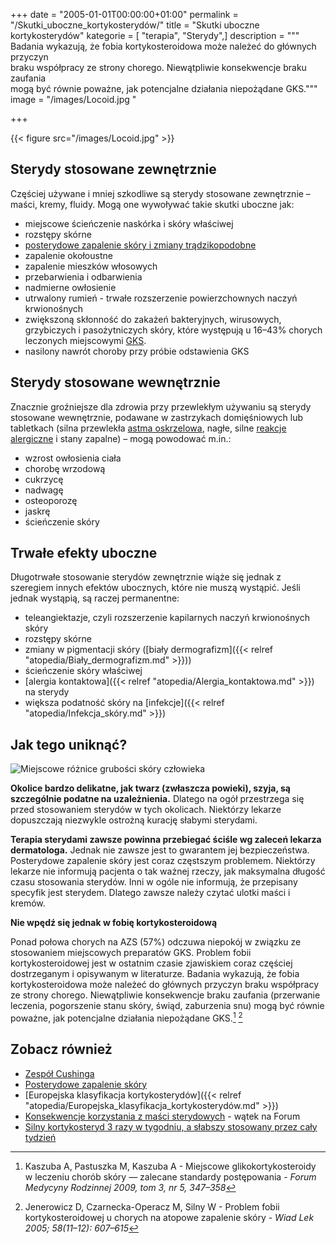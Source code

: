 +++
date = "2005-01-01T00:00:00+01:00"
permalink = "/Skutki_uboczne_kortykosterydów/"
title = "Skutki uboczne kortykosterydów"
kategorie = [ "terapia", "Sterydy",]
description = """
Badania wykazują, że fobia kortykosteroidowa może należeć do głównych przyczyn \
braku współpracy ze strony chorego. Niewątpliwie konsekwencje braku zaufania \
mogą być równie poważne, jak potencjalne działania niepożądane GKS."""
image = "/images/Locoid.jpg "

+++

{{< figure src="/images/Locoid.jpg" >}}

## Sterydy stosowane zewnętrznie

Częściej używane i mniej szkodliwe są sterydy stosowane zewnętrznie – maści,
kremy, fluidy. Mogą one wywoływać takie skutki uboczne jak:

-   miejscowe ścieńczenie naskórka i skóry właściwej
-   rozstępy skórne
-   [posterydowe zapalenie skóry i zmiany trądzikopodobne](/atopedia/Posterydowe_zapalenie_skóry)
-   zapalenie okołoustne
-   zapalenie mieszków włosowych
-   przebarwienia i odbarwienia
-   nadmierne owłosienie
-   utrwalony rumień - trwałe rozszerzenie powierzchownych naczyń krwionośnych
-   zwiększoną skłonność do zakażeń bakteryjnych, wirusowych, grzybiczych i
    pasożytniczych skóry, które występują u 16–43% chorych leczonych miejscowymi
    [GKS](/atopedia/Glikokortykosterydy).
-   nasilony nawrót choroby przy próbie odstawienia GKS

## Sterydy stosowane wewnętrznie

Znacznie groźniejsze dla zdrowia przy przewlekłym używaniu są sterydy stosowane
wewnętrznie, podawane w zastrzykach domięśniowych lub tabletkach (silna
przewlekła [astma oskrzelowa](/atopedia/Astma_oskrzelowa), nagłe, silne [reakcje
alergiczne](/atopedia/Reakcja_alergiczna) i stany zapalne) – mogą powodować
m.in.:

-   wzrost owłosienia ciała
-   chorobę wrzodową
-   cukrzycę
-   nadwagę
-   osteoporozę
-   jaskrę
-   ścieńczenie skóry

## Trwałe efekty uboczne

Długotrwałe stosowanie sterydów zewnętrznie wiąże się jednak z szeregiem innych
efektów ubocznych, które nie muszą wystąpić. Jeśli jednak wystąpią, są raczej
permanentne:

-   teleangiektazje, czyli rozszerzenie kapilarnych naczyń krwionośnych skóry
-   rozstępy skórne
-   zmiany w pigmentacji skóry ([biały dermografizm]({{< relref "atopedia/Biały_dermografizm.md" >}}))
-   ścieńczenie skóry właściwej
-   [alergia kontaktowa]({{< relref "atopedia/Alergia_kontaktowa.md" >}}) na sterydy
-   większa podatność skóry na [infekcje]({{< relref "atopedia/Infekcja_skóry.md" >}})

## Jak tego uniknąć?

![](/images/Grubosc_Skory.png "Miejscowe różnice grubości skóry człowieka")

**Okolice bardzo delikatne, jak twarz (zwłaszcza powieki), szyja, są szczególnie
podatne na uzależnienia.** Dlatego na ogół przestrzega się przed stosowaniem
sterydów w tych okolicach. Niektórzy lekarze dopuszczają niezwykle ostrożną
kurację słabymi sterydami.

**Terapia sterydami zawsze powinna przebiegać ściśle wg zaleceń lekarza
dermatologa.** Jednak nie zawsze jest to gwarantem jej bezpieczeństwa.
Posterydowe zapalenie skóry jest coraz częstszym problemem. Niektórzy lekarze
nie informują pacjenta o tak ważnej rzeczy, jak maksymalna długość czasu
stosowania sterydów. Inni w ogóle nie informują, że przepisany specyfik jest
sterydem. Dlatego zawsze należy czytać ulotki maści i kremów.

**Nie wpędź się jednak w fobię kortykosteroidową**

Ponad połowa chorych na AZS (57%) odczuwa niepokój w związku ze stosowaniem
miejscowych preparatów GKS. Problem fobii kortykosteroidowej jest w ostatnim
czasie zjawiskiem coraz częściej dostrzeganym i opisywanym w literaturze.
Badania wykazują, że fobia kortykosteroidowa może należeć do głównych przyczyn
braku współpracy ze strony chorego. Niewątpliwie konsekwencje braku zaufania
(przerwanie leczenia, pogorszenie stanu skóry, świąd, zaburzenia snu) mogą być
równie poważne, jak potencjalne działania niepożądane GKS.[^1] [^2]

## Zobacz również

-   [Zespół Cushinga](/atopedia/Zespół_Cushinga)
-   [Posterydowe zapalenie skóry](/atopedia/Posterydowe_zapalenie_skóry)
-   [Europejska klasyfikacja kortykosterydów]({{< relref "atopedia/Europejska_klasyfikacja_kortykosterydów.md" >}})
-   [Konsekwencje korzystania z maści sterydowych](http://www.atopowe-zapalenie.pl/forum/viewtopic.php?f=10&t=161) - wątek na Forum
-   [Silny kortykosteryd 3 razy w tygodniu, a słabszy stosowany przez cały tydzień](http://www.mp.pl/artykuly/?aid=13078)

[^1]: Kaszuba A, Pastuszka M, Kaszuba A - Miejscowe glikokortykosteroidy w leczeniu chorób skóry — zalecane standardy postępowania - *Forum Medycyny Rodzinnej 2009, tom 3, nr 5, 347–358*
[^2]: Jenerowicz D, Czarnecka-Operacz M, Silny W - Problem fobii kortykosteroidowej u chorych na atopowe zapalenie skóry - *Wiad Lek 2005; 58(11–12): 607–615*
